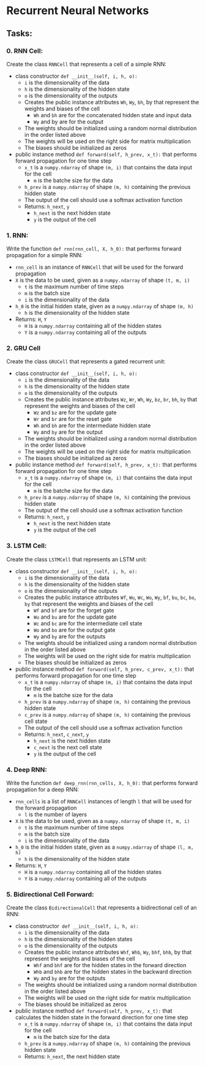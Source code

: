 # Recurrent Neural Networks

## Tasks:

### 0. RNN Cell:
Create the class ``RNNCell`` that represents a cell of a simple RNN:

- class constructor ``def __init__(self, i, h, o):``
  - ``i`` is the dimensionality of the data
  - ``h`` is the dimensionality of the hidden state
  - ``o`` is the dimensionality of the outputs
  - Creates the public instance attributes ``Wh``, ``Wy``, ``bh``, by that represent the weights and biases of the cell
    - ``Wh`` and ``bh`` are for the concatenated hidden state and input data
    - ``Wy`` and by are for the output
  - The weights should be initialized using a random normal distribution in the order listed above
  - The weights will be used on the right side for matrix multiplication
  - The biases should be initialized as zeros
- public instance method ``def forward(self, h_prev, x_t):`` that performs forward propagation for one time step
  - ``x_t`` is a ``numpy.ndarray`` of shape ``(m, i)`` that contains the data input for the cell
    - ``m`` is the batche size for the data
  - ``h_prev`` is a ``numpy.ndarray`` of shape ``(m, h)`` containing the previous hidden state
  - The output of the cell should use a softmax activation function
  - Returns: ``h_next``, ``y``
    - ``h_next`` is the next hidden state
    - ``y`` is the output of the cell
  
### 1. RNN:
Write the function ``def rnn(rnn_cell, X, h_0):`` that performs forward propagation for a simple RNN:

- ``rnn_cell`` is an instance of ``RNNCell`` that will be used for the forward propagation
- ``X`` is the data to be used, given as a ``numpy.ndarray`` of shape ``(t, m, i)``
  - ``t`` is the maximum number of time steps
  - ``m`` is the batch size
  - ``i`` is the dimensionality of the data
- ``h_0`` is the initial hidden state, given as a ``numpy.ndarray`` of shape ``(m, h)``
  - ``h`` is the dimensionality of the hidden state
- Returns: ``H``, ``Y``
  - ``H`` is a ``numpy.ndarray`` containing all of the hidden states
  - ``Y`` is a ``numpy.ndarray`` containing all of the outputs

### 2. GRU Cell
Create the class ``GRUCell`` that represents a gated recurrent unit:

- class constructor ``def __init__(self, i, h, o):``
  - ``i`` is the dimensionality of the data
  - ``h`` is the dimensionality of the hidden state
  - ``o`` is the dimensionality of the outputs
  - Creates the public instance attributes ``Wz``, ``Wr``, ``Wh``, ``Wy``, ``bz``, ``br``, ``bh``, ``by`` that represent the weights and biases of the cell
    - ``Wz`` and ``bz`` are for the update gate
    - ``Wr`` and ``br`` are for the reset gate
    - ``Wh`` and ``bh`` are for the intermediate hidden state
    - ``Wy`` and ``by`` are for the output
  - The weights should be initialized using a random normal distribution in the order listed above
  - The weights will be used on the right side for matrix multiplication
  - The biases should be initialized as zeros
- public instance method ``def forward(self, h_prev, x_t):`` that performs forward propagation for one time step
  - ``x_t`` is a ``numpy.ndarray`` of shape ``(m, i)`` that contains the data input for the cell
    - ``m`` is the batche size for the data
  - ``h_prev`` is a ``numpy.ndarray`` of shape ``(m, h)`` containing the previous hidden state
  - The output of the cell should use a softmax activation function
  - Returns: ``h_next``, ``y``
    - ``h_next`` is the next hidden state
    - ``y`` is the output of the cell

### 3. LSTM Cell:
Create the class ``LSTMCell`` that represents an LSTM unit:

- class constructor ``def __init__(self, i, h, o):``
  - ``i`` is the dimensionality of the data
  - ``h`` is the dimensionality of the hidden state
  - ``o`` is the dimensionality of the outputs
  - Creates the public instance attributes ``Wf``, ``Wu``, ``Wc``, ``Wo``, ``Wy``, ``bf``, ``bu``, ``bc``, ``bo``, ``by`` that represent the weights and biases of the cell
    - ``Wf`` and ``bf`` are for the forget gate
    - ``Wu`` and ``bu`` are for the update gate
    - ``Wc`` and ``bc`` are for the intermediate cell state
    - ``Wo`` and ``bo`` are for the output gate
    - ``Wy`` and ``by`` are for the outputs
  - The weights should be initialized using a random normal distribution in the order listed above
  - The weights will be used on the right side for matrix multiplication
  - The biases should be initialized as zeros
- public instance method ``def forward(self, h_prev, c_prev, x_t):`` that performs forward propagation for one time step
  - ``x_t`` is a ``numpy.ndarray`` of shape ``(m, i)`` that contains the data input for the cell
    - ``m`` is the batche size for the data
  - ``h_prev`` is a ``numpy.ndarray`` of shape ``(m, h)`` containing the previous hidden state
  - ``c_prev`` is a ``numpy.ndarray`` of shape ``(m, h)`` containing the previous cell state
  - The output of the cell should use a softmax activation function
  - Returns: ``h_next``, ``c_next``, ``y``
    - ``h_next`` is the next hidden state
    - ``c_next`` is the next cell state
    - ``y`` is the output of the cell

### 4. Deep RNN:
Write the function ``def deep_rnn(rnn_cells, X, h_0):`` that performs forward propagation for a deep RNN:

- ``rnn_cells`` is a list of ``RNNCell`` instances of length ``l`` that will be used for the forward propagation
  - ``l`` is the number of layers
- ``X`` is the data to be used, given as a ``numpy.ndarray`` of shape ``(t, m, i)``
  - ``t`` is the maximum number of time steps
  - ``m`` is the batch size
  - ``i`` is the dimensionality of the data
- ``h_0`` is the initial hidden state, given as a ``numpy.ndarray`` of shape ``(l, m, h)``
  - ``h`` is the dimensionality of the hidden state
- Returns: ``H``, ``Y``
  - ``H`` is a ``numpy.ndarray`` containing all of the hidden states
  - ``Y`` is a ``numpy.ndarray`` containing all of the outputs

### 5. Bidirectional Cell Forward:
Create the class ``BidirectionalCell`` that represents a bidirectional cell of an RNN:

- class constructor`` def __init__(self, i, h, o):``
  - ``i`` is the dimensionality of the data
  - ``h`` is the dimensionality of the hidden states
  - ``o`` is the dimensionality of the outputs
  - Creates the public instance attributes ``Whf``, ``Whb``, ``Wy``, ``bhf``, ``bhb``, by that represent the weights and biases of the cell
    - ``Whf`` and ``bhf`` are for the hidden states in the forward direction
    - ``Whb`` and ``bhb`` are for the hidden states in the backward direction
    - ``Wy`` and ``by`` are for the outputs
  - The weights should be initialized using a random normal distribution in the order listed above
  - The weights will be used on the right side for matrix multiplication
  - The biases should be initialized as zeros
- public instance method ``def forward(self, h_prev, x_t):`` that calculates the hidden state in the forward direction for one time step
  - ``x_t`` is a ``numpy.ndarray`` of shape ``(m, i)`` that contains the data input for the cell
    - ``m`` is the batch size for the data
  - ``h_prev`` is a ``numpy.ndarray`` of shape ``(m, h)`` containing the previous hidden state
  - Returns: ``h_next``, the next hidden state
